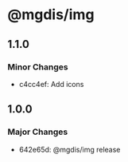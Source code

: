 # @mgdis/img

## 1.1.0

### Minor Changes

- c4cc4ef: Add icons

## 1.0.0

### Major Changes

- 642e65d: @mgdis/img release
